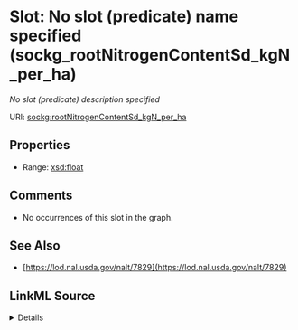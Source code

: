 

# Slot: No slot (predicate) name specified (sockg_rootNitrogenContentSd_kgN_per_ha)


_No slot (predicate) description specified_







URI: [sockg:rootNitrogenContentSd_kgN_per_ha](https://idir.uta.edu/sockg-ontology/docs/rootNitrogenContentSd_kgN_per_ha)



<!-- no inheritance hierarchy -->








## Properties

* Range: [xsd:float](http://www.w3.org/2001/XMLSchema#float)





## Comments

* No occurrences of this slot in the graph.

## See Also

* [https://lod.nal.usda.gov/nalt/7829](https://lod.nal.usda.gov/nalt/7829)



## LinkML Source

<details>

```yaml
name: sockg_rootNitrogenContentSd_kgN_per_ha
description: No slot (predicate) description specified
title: No slot (predicate) name specified
comments:
- No occurrences of this slot in the graph.
from_schema: soc-kg
see_also:
- https://lod.nal.usda.gov/nalt/7829
rank: 1000
domain: sockg_Harvest
slot_uri: sockg:rootNitrogenContentSd_kgN_per_ha
alias: sockg_rootNitrogenContentSd_kgN_per_ha
range: float

```
</details>